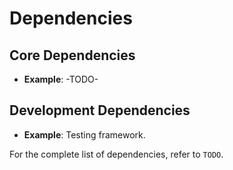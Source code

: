 # Dependencies

## Core Dependencies

- **Example**: -TODO-

## Development Dependencies

- **Example**: Testing framework.

For the complete list of dependencies, refer to `TODO`.